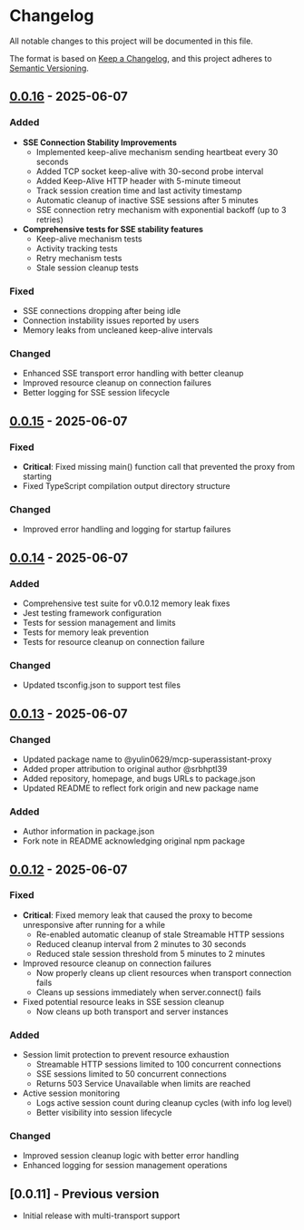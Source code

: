# Changelog

All notable changes to this project will be documented in this file.

The format is based on [Keep a Changelog](https://keepachangelog.com/en/1.0.0/),
and this project adheres to [Semantic Versioning](https://semver.org/spec/v2.0.0.html).

## [0.0.16] - 2025-06-07

### Added
- **SSE Connection Stability Improvements**
  - Implemented keep-alive mechanism sending heartbeat every 30 seconds
  - Added TCP socket keep-alive with 30-second probe interval
  - Added Keep-Alive HTTP header with 5-minute timeout
  - Track session creation time and last activity timestamp
  - Automatic cleanup of inactive SSE sessions after 5 minutes
  - SSE connection retry mechanism with exponential backoff (up to 3 retries)
- **Comprehensive tests for SSE stability features**
  - Keep-alive mechanism tests
  - Activity tracking tests
  - Retry mechanism tests
  - Stale session cleanup tests

### Fixed
- SSE connections dropping after being idle
- Connection instability issues reported by users
- Memory leaks from uncleaned keep-alive intervals

### Changed
- Enhanced SSE transport error handling with better cleanup
- Improved resource cleanup on connection failures
- Better logging for SSE session lifecycle

## [0.0.15] - 2025-06-07

### Fixed
- **Critical**: Fixed missing main() function call that prevented the proxy from starting
- Fixed TypeScript compilation output directory structure

### Changed
- Improved error handling and logging for startup failures

## [0.0.14] - 2025-06-07

### Added
- Comprehensive test suite for v0.0.12 memory leak fixes
- Jest testing framework configuration
- Tests for session management and limits
- Tests for memory leak prevention
- Tests for resource cleanup on connection failure

### Changed
- Updated tsconfig.json to support test files

## [0.0.13] - 2025-06-07

### Changed
- Updated package name to @yulin0629/mcp-superassistant-proxy
- Added proper attribution to original author @srbhptl39
- Added repository, homepage, and bugs URLs to package.json
- Updated README to reflect fork origin and new package name

### Added
- Author information in package.json
- Fork note in README acknowledging original npm package

## [0.0.12] - 2025-06-07

### Fixed
- **Critical**: Fixed memory leak that caused the proxy to become unresponsive after running for a while
  - Re-enabled automatic cleanup of stale Streamable HTTP sessions
  - Reduced cleanup interval from 2 minutes to 30 seconds
  - Reduced stale session threshold from 5 minutes to 2 minutes
- Improved resource cleanup on connection failures
  - Now properly cleans up client resources when transport connection fails
  - Cleans up sessions immediately when server.connect() fails
- Fixed potential resource leaks in SSE session cleanup
  - Now cleans up both transport and server instances

### Added
- Session limit protection to prevent resource exhaustion
  - Streamable HTTP sessions limited to 100 concurrent connections
  - SSE sessions limited to 50 concurrent connections
  - Returns 503 Service Unavailable when limits are reached
- Active session monitoring
  - Logs active session count during cleanup cycles (with info log level)
  - Better visibility into session lifecycle

### Changed
- Improved session cleanup logic with better error handling
- Enhanced logging for session management operations

## [0.0.11] - Previous version
- Initial release with multi-transport support

[0.0.16]: https://github.com/yulin0629/mcp-sse-proxy/compare/v0.0.15...v0.0.16
[0.0.15]: https://github.com/yulin0629/mcp-sse-proxy/compare/v0.0.14...v0.0.15
[0.0.14]: https://github.com/yulin0629/mcp-sse-proxy/compare/v0.0.13...v0.0.14
[0.0.13]: https://github.com/yulin0629/mcp-sse-proxy/compare/v0.0.12...v0.0.13
[0.0.12]: https://github.com/yulin0629/mcp-sse-proxy/compare/v0.0.11...v0.0.12